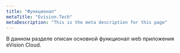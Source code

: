 ```yaml
---
title: "Функционал"
metaTitle: "Evision.Tech"
metaDescription: "This is the meta description for this page"
---
```


В данном разделе описан основной функционал web приложения eVision Cloud.